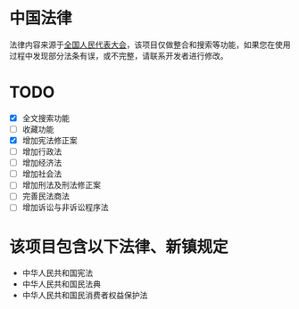 # 中国法律
法律内容来源于[全国人民代表大会](http://www.npc.gov.cn/)，该项目仅做整合和搜索等功能，如果您在使用过程中发现部分法条有误，或不完整，请联系开发者进行修改。

# TODO
 - [x] 全文搜索功能
 - [ ] 收藏功能
 - [x] 增加宪法修正案
 - [ ] 增加行政法
 - [ ] 增加经济法
 - [ ] 增加社会法
 - [ ] 增加刑法及刑法修正案
 - [ ] 完善民法商法
 - [ ] 增加诉讼与非诉讼程序法

# 该项目包含以下法律、新镇规定
 - 中华人民共和国宪法
 - 中华人民共和国民法典
 - 中华人民共和国民消费者权益保护法